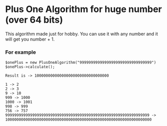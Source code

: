 # Plus One Algorithm for huge number (over 64 bits)
This algorithm made just for hobby. You can use it with any number and it will get you number + 1.

### For example
```
$onePlus = new PlusOneAlgorithm("99999999999999999999999999999999")
$onePlus->calculate();

Result is -> 100000000000000000000000000000000
```

```
1 -> 2
2 -> 3
9 -> 10
999 -> 1000
1000 -> 1001
998 -> 999
756 -> 757
9999999999999999999999999999999999999999999999999999999999999999 -> 10000000000000000000000000000000000000000000000000000000000000000

```
